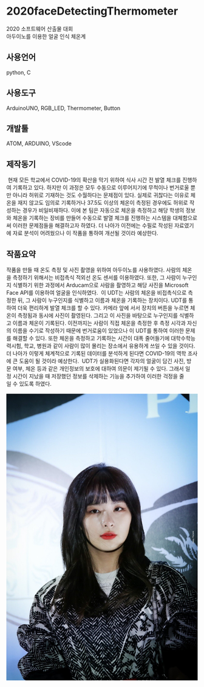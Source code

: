 # 2020faceDetectingThermometer
2020 소프트웨어 산출물 대회<br>
아두이노를 이용한 얼굴 인식 체온계<br>
## 사용언어
python, C
## 사용도구
ArduinoUNO, RGB_LED, Thermometer, Button
## 개발툴
ATOM, ARDUINO, VScode
## 제작동기
 현재 모든 학교에서 COVID-19의 확산을 막기 위하여 식사 시간 전 발열 체크를 진행하여 기록하고 있다. 하지만 이 과정은 모두 수동으로 이루어지기에 무척이나 번거로울 뿐만 아니라 허위로 기재하는 것도 수월하다는 문제점이 있다. 실제로 귀찮다는 이유로 체온을 재지 않고도 임의로 기록하거나 37.5도 이상의 체온이 측정된 경우에도 허위로 작성하는 경우가 비일비재하다. 이에 본 팀은 자동으로 체온을 측정하고 해당 학생의 정보와 체온을 기록하는 장비를 만들어 수동으로 발열 체크를 진행하는 시스템을 대체함으로써 이러한 문제점들을 해결하고자 하였다. 더 나아가 이전에는 수필로 작성된 자료였기에 자료 분석이 어려웠으나 이 작품을 통하여 개선될 것이라 예상한다.
## 작품요약
작품을 만들 때 온도 측정 및 사진 촬영을 위하여 아두이노를 사용하였다. 사람의 체온을 측정하기 위해서는 비접촉식 적외선 온도 센서를 이용하였다. 또한, 그 사람이 누구인지 식별하기 위한 과정에서 Arducam으로 사람을 촬영하고 해당 사진을 Microsoft Face API를 이용하여 얼굴을 인식하였다. 
 이 UDT는 사람의 체온을 비접촉식으로 측정한 뒤, 그 사람이 누구인지를 식별하고 이름과 체온을 기록하는 장치이다. UDT를 통하여 더욱 편리하게 발열 체크를 할 수 있다. 카메라 앞에 서서 장치의 버튼을 누르면 체온이 측정됨과 동시에 사진이 촬영된다. 그리고 이 사진을 바탕으로 누구인지를 식별하고 이름과 체온이 기록된다. 이전까지는 사람이 직접 체온을 측정한 후 측정 시각과 자신의 이름을 수기로 작성하기 때문에 번거로움이 있었으나 이 UDT를 통하여 이러한 문제를 해결할 수 있다. 또한 체온을 측정하고 기록하는 시간이 대폭 줄어들기에 대학수학능력시험, 학교, 병원과 같이 사람이 많이 몰리는 장소에서 유용하게 쓰일 수 있을 것이다. 더 나아가 이렇게 체계적으로 기록된 데이터를 분석하게 된다면 COVID-19의 역학 조사에 큰 도움이 될 것이라 예상한다. 
 UDT가 실용화된다면 각자의 얼굴이 담긴 사진, 방문 여부, 체온 등과 같은 개인정보의 보호에 대하여 의문이 제기될 수 있다. 그래서 일정 시간이 지났을 때 저장했던 정보를 삭제하는 기능을 추가하여 이러한 걱정을 줄일 수 있도록 하였다.
<br>
<br>
<img src="https://github.com/KoYejune0302/2020faceDetectingThermometer/blob/main/source/seulgi1.jpg?raw=true">

